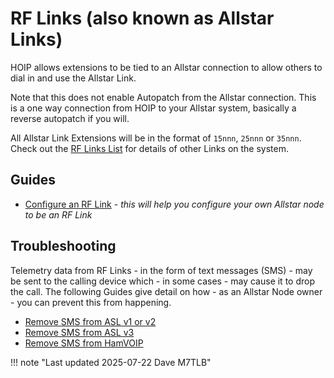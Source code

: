 # RF Links (also known as Allstar Links)

HOIP allows extensions to be tied to an Allstar connection to allow others to dial in and use the Allstar Link.

Note that this does not enable Autopatch from the Allstar connection. This is a one way connection from HOIP to your Allstar system, basically a reverse autopatch if you will.

All Allstar Link Extensions will be in the format of `15nnn`, `25nnn` or `35nnn`.  Check out the [RF Links List](../../reference/rf-links-list.md) for details of other Links on the system.

## Guides

* [Configure an RF Link](./configure-rf-links.md) - _this will help you configure your own Allstar node to be an RF Link_

## Troubleshooting

Telemetry data from RF Links - in the form of text messages (SMS) - may be sent to the calling device which - in some cases - may cause it to drop the call.  The following Guides give detail on how - as an Allstar Node owner - you can prevent this from happening.

* [Remove SMS from ASL v1 or v2](./remove-sms-asl-1-2.md)
* [Remove SMS from ASL v3](./remove-sms-asl-3.md)
* [Remove SMS from HamVOIP](./remove-sms-hamvoip.md)

!!! note "Last updated 2025-07-22 Dave M7TLB"
